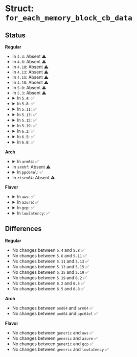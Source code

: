 # Struct: <code>for_each_memory_block_cb_data</code>

## Status
<b>Regular</b>
<ul>
<li>
In <code>4.4</code>: Absent ⚠️
</li>
<li>
In <code>4.8</code>: Absent ⚠️
</li>
<li>
In <code>4.10</code>: Absent ⚠️
</li>
<li>
In <code>4.13</code>: Absent ⚠️
</li>
<li>
In <code>4.15</code>: Absent ⚠️
</li>
<li>
In <code>4.18</code>: Absent ⚠️
</li>
<li>
In <code>5.0</code>: Absent ⚠️
</li>
<li>
In <code>5.3</code>: Absent ⚠️
</li>
<li>
<details>
<summary>In <code>5.4</code>: ✅</summary>

```c
struct for_each_memory_block_cb_data {
    walk_memory_blocks_func_t func;
    void *arg;
};
```
</details>
</li>
<li>
<details>
<summary>In <code>5.8</code>: ✅</summary>

```c
struct for_each_memory_block_cb_data {
    walk_memory_blocks_func_t func;
    void *arg;
};
```
</details>
</li>
<li>
<details>
<summary>In <code>5.11</code>: ✅</summary>

```c
struct for_each_memory_block_cb_data {
    walk_memory_blocks_func_t func;
    void *arg;
};
```
</details>
</li>
<li>
<details>
<summary>In <code>5.13</code>: ✅</summary>

```c
struct for_each_memory_block_cb_data {
    walk_memory_blocks_func_t func;
    void *arg;
};
```
</details>
</li>
<li>
<details>
<summary>In <code>5.15</code>: ✅</summary>

```c
struct for_each_memory_block_cb_data {
    walk_memory_blocks_func_t func;
    void *arg;
};
```
</details>
</li>
<li>
<details>
<summary>In <code>5.19</code>: ✅</summary>

```c
struct for_each_memory_block_cb_data {
    walk_memory_blocks_func_t func;
    void *arg;
};
```
</details>
</li>
<li>
<details>
<summary>In <code>6.2</code>: ✅</summary>

```c
struct for_each_memory_block_cb_data {
    walk_memory_blocks_func_t func;
    void *arg;
};
```
</details>
</li>
<li>
<details>
<summary>In <code>6.5</code>: ✅</summary>

```c
struct for_each_memory_block_cb_data {
    walk_memory_blocks_func_t func;
    void *arg;
};
```
</details>
</li>
<li>
<details>
<summary>In <code>6.8</code>: ✅</summary>

```c
struct for_each_memory_block_cb_data {
    walk_memory_blocks_func_t func;
    void *arg;
};
```
</details>
</li>
</ul>
<b>Arch</b>
<ul>
<li>
<details>
<summary>In <code>arm64</code>: ✅</summary>

```c
struct for_each_memory_block_cb_data {
    walk_memory_blocks_func_t func;
    void *arg;
};
```
</details>
</li>
<li>
In <code>armhf</code>: Absent ⚠️
</li>
<li>
<details>
<summary>In <code>ppc64el</code>: ✅</summary>

```c
struct for_each_memory_block_cb_data {
    walk_memory_blocks_func_t func;
    void *arg;
};
```
</details>
</li>
<li>
In <code>riscv64</code>: Absent ⚠️
</li>
</ul>
<b>Flavor</b>
<ul>
<li>
<details>
<summary>In <code>aws</code>: ✅</summary>

```c
struct for_each_memory_block_cb_data {
    walk_memory_blocks_func_t func;
    void *arg;
};
```
</details>
</li>
<li>
<details>
<summary>In <code>azure</code>: ✅</summary>

```c
struct for_each_memory_block_cb_data {
    walk_memory_blocks_func_t func;
    void *arg;
};
```
</details>
</li>
<li>
<details>
<summary>In <code>gcp</code>: ✅</summary>

```c
struct for_each_memory_block_cb_data {
    walk_memory_blocks_func_t func;
    void *arg;
};
```
</details>
</li>
<li>
<details>
<summary>In <code>lowlatency</code>: ✅</summary>

```c
struct for_each_memory_block_cb_data {
    walk_memory_blocks_func_t func;
    void *arg;
};
```
</details>
</li>
</ul>

## Differences
<b>Regular</b>
<ul>
<li>
No changes between <code>5.4</code> and <code>5.8</code> ✅
</li>
<li>
No changes between <code>5.8</code> and <code>5.11</code> ✅
</li>
<li>
No changes between <code>5.11</code> and <code>5.13</code> ✅
</li>
<li>
No changes between <code>5.13</code> and <code>5.15</code> ✅
</li>
<li>
No changes between <code>5.15</code> and <code>5.19</code> ✅
</li>
<li>
No changes between <code>5.19</code> and <code>6.2</code> ✅
</li>
<li>
No changes between <code>6.2</code> and <code>6.5</code> ✅
</li>
<li>
No changes between <code>6.5</code> and <code>6.8</code> ✅
</li>
</ul>
<b>Arch</b>
<ul>
<li>
No changes between <code>amd64</code> and <code>arm64</code> ✅
</li>
<li>
No changes between <code>amd64</code> and <code>ppc64el</code> ✅
</li>
</ul>
<b>Flavor</b>
<ul>
<li>
No changes between <code>generic</code> and <code>aws</code> ✅
</li>
<li>
No changes between <code>generic</code> and <code>azure</code> ✅
</li>
<li>
No changes between <code>generic</code> and <code>gcp</code> ✅
</li>
<li>
No changes between <code>generic</code> and <code>lowlatency</code> ✅
</li>
</ul>
